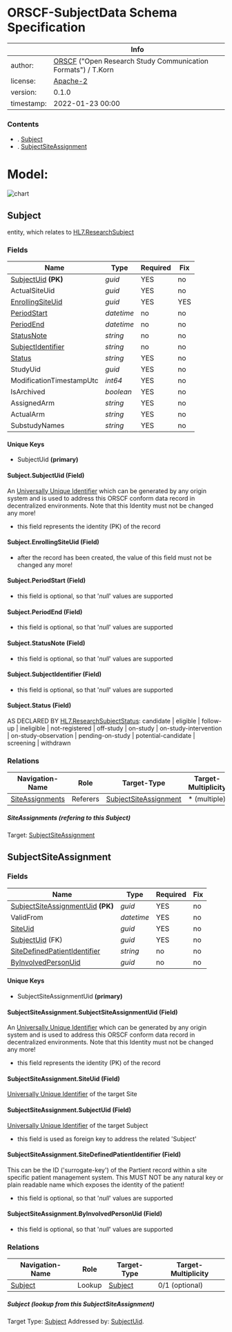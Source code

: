 # ORSCF-SubjectData Schema Specification

|          | Info                                    |
|----------|-----------------------------------------|
|author:   |[ORSCF](https://www.orscf.org) ("Open Research Study Communication Formats") / T.Korn|
|license:  |[Apache-2](https://choosealicense.com/licenses/apache-2.0/)|
|version:  |0.1.0|
|timestamp:|2022-01-23 00:00|

### Contents

  * .  [Subject](#Subject)
  * .  [SubjectSiteAssignment](#SubjectSiteAssignment)

# Model:

![chart](./chart.png)



## Subject

entity, which relates to [HL7.ResearchSubject](https://www.hl7.org/fhir/researchsubject.html)
### Fields

| Name | Type | Required | Fix |
| ---- | ---- | -------- | --- |
| [SubjectUid](#SubjectSubjectUid-Field) **(PK)** | *guid* | YES | no |
| ActualSiteUid | *guid* | YES | no |
| [EnrollingSiteUid](#SubjectEnrollingSiteUid-Field) | *guid* | YES | YES |
| [PeriodStart](#SubjectPeriodStart-Field) | *datetime* | no | no |
| [PeriodEnd](#SubjectPeriodEnd-Field) | *datetime* | no | no |
| [StatusNote](#SubjectStatusNote-Field) | *string* | no | no |
| [SubjectIdentifier](#SubjectSubjectIdentifier-Field) | *string* | no | no |
| [Status](#SubjectStatus-Field) | *string* | YES | no |
| StudyUid | *guid* | YES | no |
| ModificationTimestampUtc | *int64* | YES | no |
| IsArchived | *boolean* | YES | no |
| AssignedArm | *string* | YES | no |
| ActualArm | *string* | YES | no |
| SubstudyNames | *string* | YES | no |
#### Unique Keys
* SubjectUid **(primary)**

#### Subject.**SubjectUid** (Field)

An [Universally Unique Identifier](https://de.wikipedia.org/wiki/Universally_Unique_Identifier) which can be generated by any origin system and is used to address this ORSCF conform data record in decentralized environments. Note that this Identity must not be changed any more!

* this field represents the identity (PK) of the record

#### Subject.**EnrollingSiteUid** (Field)
* after the record has been created, the value of this field must not be changed any more!

#### Subject.**PeriodStart** (Field)
* this field is optional, so that '*null*' values are supported

#### Subject.**PeriodEnd** (Field)
* this field is optional, so that '*null*' values are supported

#### Subject.**StatusNote** (Field)
* this field is optional, so that '*null*' values are supported

#### Subject.**SubjectIdentifier** (Field)
* this field is optional, so that '*null*' values are supported

#### Subject.**Status** (Field)

AS DECLARED BY [HL7.ResearchSubjectStatus](https://www.hl7.org/fhir/valueset-research-subject-status.html):
candidate | eligible | follow-up | ineligible | not-registered | off-study | on-study | on-study-intervention | on-study-observation | pending-on-study | potential-candidate | screening | withdrawn



### Relations

| Navigation-Name | Role | Target-Type | Target-Multiplicity |
| --------------- | -----| ----------- | ------------------- |
| [SiteAssignments](#SiteAssignments-refering-to-this-Subject) | Referers | [SubjectSiteAssignment](#SubjectSiteAssignment) | * (multiple) |

##### **SiteAssignments** (refering to this Subject)
Target: [SubjectSiteAssignment](#SubjectSiteAssignment)




## SubjectSiteAssignment


### Fields

| Name | Type | Required | Fix |
| ---- | ---- | -------- | --- |
| [SubjectSiteAssignmentUid](#SubjectSiteAssignmentSubjectSiteAssignmentUid-Field) **(PK)** | *guid* | YES | no |
| ValidFrom | *datetime* | YES | no |
| [SiteUid](#SubjectSiteAssignmentSiteUid-Field) | *guid* | YES | no |
| [SubjectUid](#SubjectSiteAssignmentSubjectUid-Field) (FK) | *guid* | YES | no |
| [SiteDefinedPatientIdentifier](#SubjectSiteAssignmentSiteDefinedPatientIdentifier-Field) | *string* | no | no |
| [ByInvolvedPersonUid](#SubjectSiteAssignmentByInvolvedPersonUid-Field) | *guid* | no | no |
#### Unique Keys
* SubjectSiteAssignmentUid **(primary)**

#### SubjectSiteAssignment.**SubjectSiteAssignmentUid** (Field)

An [Universally Unique Identifier](https://de.wikipedia.org/wiki/Universally_Unique_Identifier) which can be generated by any origin system and is used to address this ORSCF conform data record in decentralized environments. Note that this Identity must not be changed any more!

* this field represents the identity (PK) of the record

#### SubjectSiteAssignment.**SiteUid** (Field)

[Universally Unique Identifier](https://de.wikipedia.org/wiki/Universally_Unique_Identifier) of the target Site


#### SubjectSiteAssignment.**SubjectUid** (Field)

[Universally Unique Identifier](https://de.wikipedia.org/wiki/Universally_Unique_Identifier) of the target Subject

* this field is used as foreign key to address the related 'Subject'

#### SubjectSiteAssignment.**SiteDefinedPatientIdentifier** (Field)

This can be the ID ('surrogate-key') of the Partient record within a site specific patient management system. This MUST NOT be any natural key or plain readable name which exposes the identity of the patient!

* this field is optional, so that '*null*' values are supported

#### SubjectSiteAssignment.**ByInvolvedPersonUid** (Field)
* this field is optional, so that '*null*' values are supported


### Relations

| Navigation-Name | Role | Target-Type | Target-Multiplicity |
| --------------- | -----| ----------- | ------------------- |
| [Subject](#Subject-lookup-from-this-SubjectSiteAssignment) | Lookup | [Subject](#Subject) | 0/1 (optional) |

##### **Subject** (lookup from this SubjectSiteAssignment)
Target Type: [Subject](#Subject)
Addressed by: [SubjectUid](#SubjectSiteAssignmentSubjectUid-Field).


